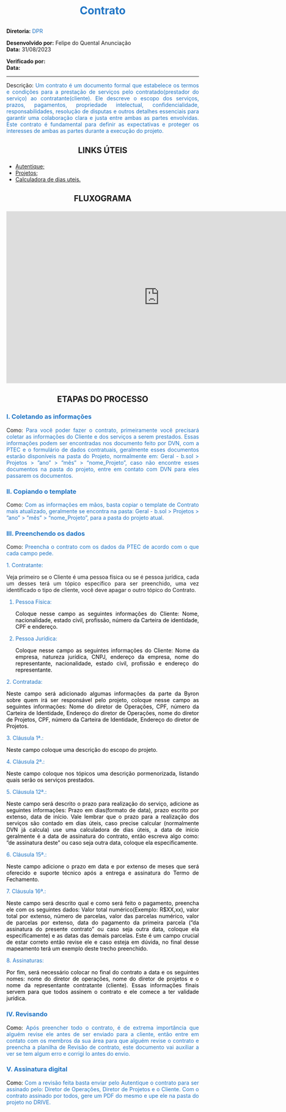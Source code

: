 #  <p style="text-align:center;"><span style="color:#2075C5;"> Contrato

**Diretoria:** <span style="color:#2075C5;">DPR

**Desenvolvido por:** Felipe do Quental Anunciação  
**Data:** 31/08/2023

**Verificado por:**  
**Data:** 

---

<p style="text-align: justify;">Descrição: <span style="color:#2075C5;">Um contrato é um documento formal que estabelece os termos e condições para a prestação de serviços pelo contratado(prestador do serviço) ao contratante(cliente). Ele descreve o escopo dos serviços, prazos, pagamentos, propriedade intelectual, confidencialidade, responsabilidades, resolução de disputas e outros detalhes essenciais para garantir uma colaboração clara e justa entre ambas as partes envolvidas. Este contrato é fundamental para definir as expectativas e proteger os interesses de ambas as partes durante a execução do projeto.

## <p style="text-align:center;"> LINKS ÚTEIS
- [Autentique;](https://www.autentique.com.br/)
- [Projetos;]()
- [Calculadora de dias uteis.]()

## <p style="text-align:center;"> FLUXOGRAMA

<iframe style="border:none" width="800" height="450" src="https://whimsical.com/embed/J7NyC9k2pdRYs2xVHCEwDE"></iframe>

## <p style="text-align:center;"> ETAPAS DO PROCESSO

### <span style="color:#2075C5;">I. Coletando as informações

<p style="text-align: justify;">Como:<span style="color:#2075C5;"> Para você poder fazer o contrato, primeiramente você precisará coletar as informações do Cliente e dos serviços a serem prestados. Essas informações podem ser encontradas nos documento feito por DVN, com a PTEC e o formulário de dados contratuais, geralmente esses documentos estarão disponíveis na pasta do Projeto, normalmente em: Geral - b.sol > Projetos > ”ano” > ”mês” > “nome_Projeto”, caso não encontre esses documentos na pasta do projeto, entre em contato com DVN para eles passarem os documentos.

### <span style="color:#2075C5;">II. Copiando o template

<p style="text-align: justify;">Como:<span style="color:#2075C5;">  Com as informações em mãos, basta copiar o template de Contrato mais atualizado, geralmente se encontra na pasta: Geral - b.sol > Projetos > ”ano” > ”mês” > “nome_Projeto”, para a pasta do projeto atual.




### <span style="color:#2075C5;">III. Preenchendo os dados

<p style="text-align: justify;">Como:<span style="color:#2075C5;"> Preencha o contrato com os dados da PTEC de acordo com o que cada campo pede. 

<span style="color:#2075C5;">1. Contratante:</span><p style="text-align: justify;">Veja primeiro se o Cliente é uma pessoa física ou se é pessoa jurídica, cada um desses terá um tópico específico para ser preenchido, uma vez identificado o tipo de cliente, você deve apagar o outro tópico do Contrato.</p><span style="color:#2075C5;">
 1. Pessoa Física: </span><p style="text-align: justify;"><span style="color:#000000;"> Coloque nesse campo as seguintes informações do Cliente: Nome, nacionalidade, estado civil, profissão, número da Carteira de identidade, CPF e endereço.</span><span style="color:#2075C5;">
 2. Pessoa Jurídica: </span><p style="text-align: justify;"><span style="color:#000000;"> Coloque nesse campo as seguintes informações do Cliente: Nome da empresa, natureza jurídica, CNPJ, endereço da empresa, nome do representante, nacionalidade, estado civil, profissão e endereço do representante.</span>

<span style="color:#2075C5;">2. Contratada:</span><p style="text-align: justify;"><span style="color:#000000;">Neste campo será adicionado algumas informações da parte da Byron sobre quem irá ser responsável pelo projeto, coloque nesse campo as seguintes informações: Nome do diretor de Operações, CPF, número da Carteira de Identidade, Endereço do diretor de Operações, nome do diretor de Projetos, CPF, número da Carteira de Identidade, Endereço do diretor de Projetos.

<span style="color:#2075C5;">3. Cláusula 1ª.:</span><p style="text-align: justify;"><span style="color:#000000;"> Neste campo coloque uma descrição do escopo do projeto.

<span style="color:#2075C5;">4. Cláusula 2ª.:</span><p style="text-align: justify;"><span style="color:#000000;">Neste campo coloque  nos tópicos uma descrição pormenorizada, listando quais serão os serviços prestados.

<span style="color:#2075C5;">5. Cláusula 12ª.:</span><p style="text-align: justify;"><span style="color:#000000;">Neste campo será descrito o prazo para realização do serviço, adicione as seguintes informações: Prazo em dias(formato de data), prazo escrito por extenso, data de início. Vale lembrar que o prazo para a realização dos serviços são contado em dias úteis, caso precise calcular (normalmente DVN já calcula) use uma calculadora de dias úteis, a data de início geralmente é a data de assinatura do contrato, então escreva algo como: ”de assinatura deste” ou caso seja outra data, coloque ela especificamente.

<span style="color:#2075C5;">6. Cláusula 15ª.:</span><p style="text-align: justify;"><span style="color:#000000;">Neste campo adicione o prazo em data e por extenso de meses que será oferecido e suporte técnico após a entrega e assinatura do Termo de Fechamento.

<span style="color:#2075C5;">7. Cláusula 16ª.:</span><p style="text-align: justify;"><span style="color:#000000;">Neste campo será descrito qual e como será feito o pagamento, preencha ele com os seguintes dados: Valor total numérico(Exemplo: R$XX,xx), valor total por extenso, número de parcelas, valor das parcelas numérico, valor de parcelas por extenso, data do pagamento da primeira parcela (”da assinatura do presente contrato” ou caso seja outra data, coloque ela especificamente) e as datas das demais parcelas. Este é um campo crucial de estar correto então revise ele e caso esteja em dúvida, no final desse mapeamento terá um exemplo deste trecho preenchido.

<span style="color:#2075C5;">8. Assinaturas:</span><p style="text-align: justify;"><span style="color:#000000;">Por fim, será necessário colocar no final do contrato a data e os seguintes nomes: nome do diretor de operações, nome do diretor de projetos e o nome da representante contratante (cliente). Essas informações finais servem para que todos assinem o contrato e ele comece a ter validade jurídica.


### <span style="color:#2075C5;">IV. Revisando

<p style="text-align: justify;"><span style="color:#000000;">Como: <span style="color:#2075C5;">Após preencher todo o contrato, é de extrema importância que alguém revise ele antes de ser enviado para a cliente, então entre em contato com os membros da sua área para que alguém revise o contrato e preencha a planilha de Revisão de contrato, este documento vai auxiliar a ver se tem algum erro e corrigi lo antes do envio.

### <span style="color:#2075C5;">V. Assinatura digital

<p style="text-align: justify;"><span style="color:#000000;">Como: <span style="color:#2075C5;">Com a revisão feita basta enviar pelo Autentique o contrato para ser assinado pelo: Diretor de Operações, Diretor de Projetos e o Cliente. Com o contrato assinado por todos, gere um PDF do mesmo e upe ele na pasta do projeto no DRIVE.